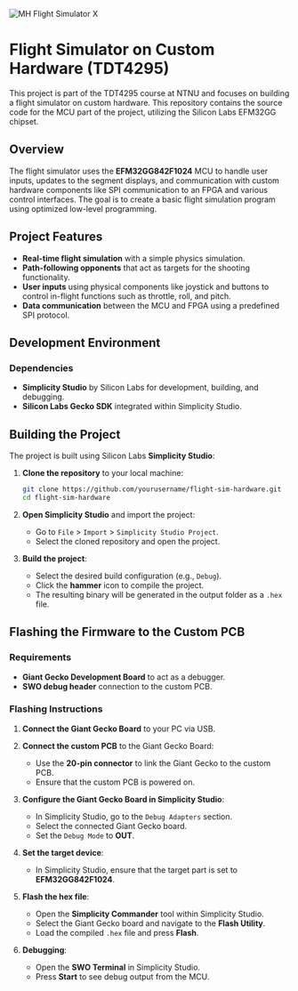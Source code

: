 ![MH Flight Simulator X](/docs/images/MHFS_Color.png)

# Flight Simulator on Custom Hardware (TDT4295)

This project is part of the TDT4295 course at NTNU and focuses on building a flight simulator on custom hardware. This repository contains the source code for the MCU part of the project, utilizing the Silicon Labs EFM32GG chipset.

## Overview

The flight simulator uses the **EFM32GG842F1024** MCU to handle user inputs, updates to the segment displays, and communication with custom hardware components like SPI communication to an FPGA and various control interfaces. The goal is to create a basic flight simulation program using optimized low-level programming.

## Project Features

- **Real-time flight simulation** with a simple physics simulation.
- **Path-following opponents** that act as targets for the shooting functionality.
- **User inputs** using physical components like joystick and buttons to control in-flight functions such as throttle, roll, and pitch.
- **Data communication** between the MCU and FPGA using a predefined SPI protocol.

## Development Environment

### Dependencies

- **Simplicity Studio** by Silicon Labs for development, building, and debugging.
- **Silicon Labs Gecko SDK** integrated within Simplicity Studio.

## Building the Project

The project is built using Silicon Labs **Simplicity Studio**:

1. **Clone the repository** to your local machine:

   ```bash
   git clone https://github.com/yourusername/flight-sim-hardware.git
   cd flight-sim-hardware
   ```

2. **Open Simplicity Studio** and import the project:

   - Go to `File` > `Import` > `Simplicity Studio Project`.
   - Select the cloned repository and open the project.

3. **Build the project**:
   - Select the desired build configuration (e.g., `Debug`).
   - Click the **hammer** icon to compile the project.
   - The resulting binary will be generated in the output folder as a `.hex` file.

## Flashing the Firmware to the Custom PCB

### Requirements

- **Giant Gecko Development Board** to act as a debugger.
- **SWO debug header** connection to the custom PCB.

### Flashing Instructions

1. **Connect the Giant Gecko Board** to your PC via USB.
2. **Connect the custom PCB** to the Giant Gecko Board:

   - Use the **20-pin connector** to link the Giant Gecko to the custom PCB.
   - Ensure that the custom PCB is powered on.

3. **Configure the Giant Gecko Board in Simplicity Studio**:

   - In Simplicity Studio, go to the `Debug Adapters` section.
   - Select the connected Giant Gecko board.
   - Set the `Debug Mode` to **OUT**.

4. **Set the target device**:

   - In Simplicity Studio, ensure that the target part is set to **EFM32GG842F1024**.

5. **Flash the hex file**:

   - Open the **Simplicity Commander** tool within Simplicity Studio.
   - Select the Giant Gecko board and navigate to the **Flash Utility**.
   - Load the compiled `.hex` file and press **Flash**.

6. **Debugging**:
   - Open the **SWO Terminal** in Simplicity Studio.
   - Press **Start** to see debug output from the MCU.
